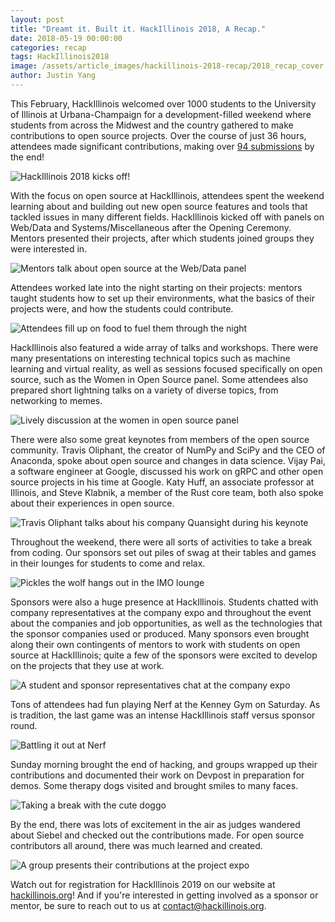 ```yaml
---
layout: post
title: "Dreamt it. Built it. HackIllinois 2018, A Recap."
date: 2018-05-19 00:00:00
categories: recap
tags: HackIllinois2018
image: /assets/article_images/hackillinois-2018-recap/2018_recap_cover.jpg
author: Justin Yang
---
```


This February, HackIllinois welcomed over 1000 students to the University of Illinois at Urbana-Champaign for a development-filled weekend where students from across the Midwest and the country gathered to make contributions to open source projects. Over the course of just 36 hours, attendees made significant contributions, making over [94 submissions](https://hackillinois-2018.devpost.com/submissions) by the end!

![HackIllinois 2018 kicks off!](/assets/article_images/hackillinois-2018-recap/ceremony.jpg "opening ceremony")

With the focus on open source at HackIllinois, attendees spent the weekend learning about and building out new open source features and tools that tackled issues in many different fields. HackIllinois kicked off with panels on Web/Data and Systems/Miscellaneous after the Opening Ceremony. Mentors presented their projects, after which students joined groups they were interested in.

![Mentors talk about open source at the Web/Data panel](/assets/article_images/hackillinois-2018-recap/panel.jpg "panel")

Attendees worked late into the night starting on their projects: mentors taught students how to set up their environments, what the basics of their projects were, and how the students could contribute.

![Attendees fill up on food to fuel them through the night](/assets/article_images/hackillinois-2018-recap/food.jpg "food")

HackIllinois also featured a wide array of talks and workshops. There were many presentations on interesting technical topics such as machine learning and virtual reality, as well as sessions focused specifically on open source, such as the Women in Open Source panel. Some attendees also prepared short lightning talks on a variety of diverse topics, from networking to memes.

![Lively discussion at the women in open source panel](/assets/article_images/hackillinois-2018-recap/wos.jpg "women in open source panel")

There were also some great keynotes from members of the open source community. Travis Oliphant, the creator of NumPy and SciPy and the CEO of Anaconda, spoke about open source and changes in data science. Vijay Pai, a software engineer at Google, discussed his work on gRPC and other open source projects in his time at Google. Katy Huff, an associate professor at Illinois, and Steve Klabnik, a member of the Rust core team, both also spoke about their experiences in open source.

![Travis Oliphant talks about his company Quansight during his keynote](/assets/article_images/hackillinois-2018-recap/travis.jpg "Travis Oliphant keynote")

Throughout the weekend, there were all sorts of activities to take a break from coding. Our sponsors set out piles of swag at their tables and games in their lounges for students to come and relax.

![Pickles the wolf hangs out in the IMO lounge](/assets/article_images/hackillinois-2018-recap/pickles.jpg "Pickles the wolf")

Sponsors were also a huge presence at HackIllinois. Students chatted with company representatives at the company expo and throughout the event about the companies and job opportunities, as well as the technologies that the sponsor companies used or produced. Many sponsors even brought along their own contingents of mentors to work with students on open source at HackIllinois; quite a few of the sponsors were excited to develop on the projects that they use at work.

![A student and sponsor representatives chat at the company expo](/assets/article_images/hackillinois-2018-recap/sponsor.jpg "company expo")

Tons of attendees had fun playing Nerf at the Kenney Gym on Saturday. As is tradition, the last game was an intense HackIllinois staff versus sponsor round.

![Battling it out at Nerf](/assets/article_images/hackillinois-2018-recap/nerf.jpg "Nerf battle")

Sunday morning brought the end of hacking, and groups wrapped up their contributions and documented their work on Devpost in preparation for demos. Some therapy dogs visited and brought smiles to many faces.

![Taking a break with the cute doggo](/assets/article_images/hackillinois-2018-recap/dog.jpg "doggo")

By the end, there was lots of excitement in the air as judges wandered about Siebel and checked out the contributions made. For open source contributors all around, there was much learned and created.

![A group presents their contributions at the project expo](/assets/article_images/hackillinois-2018-recap/demo.jpg "project demo")

Watch out for registration for HackIllinois 2019 on our website at [hackillinois.org](https://hackillinois.org)! And if you're interested in getting involved as a sponsor or mentor, be sure to reach out to us at contact@hackillinois.org.
